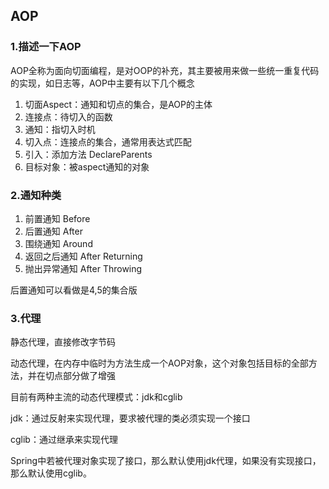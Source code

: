 ## AOP

### 1.描述一下AOP

AOP全称为面向切面编程，是对OOP的补充，其主要被用来做一些统一重复代码的实现，如日志等，AOP中主要有以下几个概念

1. 切面Aspect：通知和切点的集合，是AOP的主体
2. 连接点：待切入的函数
3. 通知：指切入时机
4. 切入点：连接点的集合，通常用表达式匹配
5. 引入：添加方法 DeclareParents
6. 目标对象：被aspect通知的对象

### 2.通知种类

1. 前置通知 Before
2. 后置通知 After
3. 围绕通知 Around
4. 返回之后通知 After Returning
5. 抛出异常通知 After Throwing

后置通知可以看做是4,5的集合版

### 3.代理

静态代理，直接修改字节码

动态代理，在内存中临时为方法生成一个AOP对象，这个对象包括目标的全部方法，并在切点部分做了增强

目前有两种主流的动态代理模式：jdk和cglib

jdk：通过反射来实现代理，要求被代理的类必须实现一个接口

cglib：通过继承来实现代理

Spring中若被代理对象实现了接口，那么默认使用jdk代理，如果没有实现接口，那么默认使用cglib。
